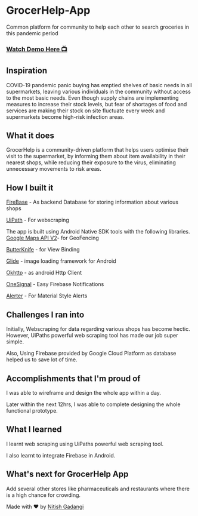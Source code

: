 # GrocerHelp-App
Common platform for community to help each other to search groceries in this pandemic period
### [Watch Demo Here 📺](https://youtu.be/nCjWVuVxNC4)

## Inspiration

COVID-19 pandemic panic buying has emptied shelves of basic needs in all supermarkets, leaving various individuals in the community without access to the most basic needs. Even though supply chains are implementing measures to increase their stock levels, but fear of shortages of food and services are making their stock on site fluctuate every week and supermarkets become high-risk infection areas.

  

## What it does

GrocerHelp is a community-driven platform that helps users optimise their visit to the supermarket, by informing them about item availability in their nearest shops, while reducing their exposure to the virus, eliminating unnecessary movements to risk areas.

  

## How I built it

[FireBase](https://firebase.google.com/) - As backend Database for storing information about various shops

[UiPath](https://www.uipath.com/) - For webscraping

The app is built using Android Native SDK tools with the following libraries.
[Google Maps API V2](https://developers.google.com/maps/documentation)- for GeoFencing

[ButterKnife](https://jakewharton.github.io/butterknife/) - for View Binding

[Glide](https://github.com/bumptech/glide) - image loading framework for Android

[Okhttp](https://square.github.io/okhttp/) - as android Http Client

[OneSignal](https://onesignal.com/) - Easy Firebase Notifications

[Alerter](https://github.com/Tapadoo/Alerter) - For Material Style Alerts
  
  

## Challenges I ran into

Initially, Webscraping for data regarding various shops has become hectic. However, UiPaths powerful web scraping tool has made our job super simple.

Also, Using Firebase provided by Google Cloud Platform as database helped us to save lot of time.

  

## Accomplishments that I'm proud of

I was able to wireframe and design the whole app within a day.

Later within the next 12hrs, I was able to complete designing the whole functional prototype.

  

## What I learned

I learnt web scraping using UiPaths powerful web scraping tool.

I also learnt to integrate Firebase in Android.

  

## What's next for GrocerHelp App

Add several other stores like pharmaceuticals and restaurants where there is a high chance for crowding.

Made with ❤ by [Nitish Gadangi](https://nitishgadangi.github.io)
